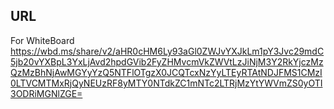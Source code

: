 ## URL

For WhiteBoard
https://wbd.ms/share/v2/aHR0cHM6Ly93aGl0ZWJvYXJkLm1pY3Jvc29mdC5jb20vYXBpL3YxLjAvd2hpdGVib2FyZHMvcmVkZWVtLzJiNjM3Y2RkYjczMzQzMzBhNjAwMGYyYzQ5NTFlOTgzX0JCQTcxNzYyLTEyRTAtNDJFMS1CMzI0LTVCMTMxRjQyNEUzRF8yMTY0NTdkZC1mNTc2LTRjMzYtYWVmZS0yOTI3ODRiMGNlZGE=
